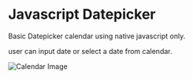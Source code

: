 # Javascript Datepicker
Basic Datepicker calendar using native javascript only.

user can input date or select a date from calendar.

![Calendar Image](https://image.ibb.co/gAghQV/datepicker-javascript.png)

